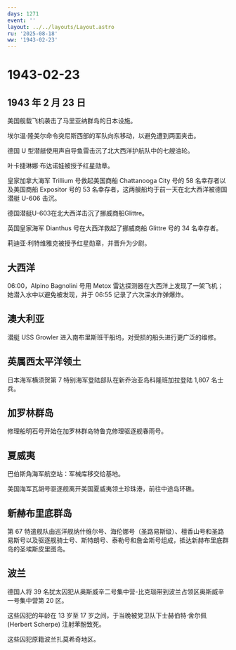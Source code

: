 ```yaml
---
days: 1271
event: ''
layout: ../../layouts/Layout.astro
ru: '2025-08-18'
ww: '1943-02-23'
---
```


# 1943-02-23

## 1943 年 2 月 23 日

美国舰载飞机袭击了马里亚纳群岛的日本设施。

埃尔温·隆美尔命令突尼斯西部的军队向东移动，以避免遭到两面夹击。

德国 U 型潜艇使用声自导鱼雷击沉了北大西洋护航队中的七艘油轮。

叶卡捷琳娜·布达诺娃被授予红星勋章。

皇家加拿大海军 Trillium 号救起美国商船 Chattanooga City 号的 58
名幸存者以及美国商船 Expositor 号的 53
名幸存者，这两艘船均于前一天在北大西洋被德国潜艇 U-606 击沉。

德国潜艇U-603在北大西洋击沉了挪威商船Glittre。

英国皇家海军 Dianthus 号在大西洋救起了挪威商船 Glittre 号的 34
名幸存者。

莉迪亚·利特维雅克被授予红星勋章，并晋升为少尉。

## 大西洋

06:00，Alpino Bagnolini 号用 Metox
雷达探测器在大西洋上发现了一架飞机；她潜入水中以避免被发现，并于 06:55
记录了六次深水炸弹爆炸。

## 澳大利亚

潜艇 USS Growler 进入南布里斯班干船坞，对受损的船头进行更广泛的维修。

## 英属西太平洋领土

日本海军横须贺第 7 特别海军登陆部队在新乔治亚岛科隆班加拉登陆 1,807
名士兵。

## 加罗林群岛

修理船明石号开始在加罗林群岛特鲁克修理驱逐舰春雨号。

## 夏威夷

巴伯斯角海军航空站：军械库移交给基地。

美国海军瓦胡号驱逐舰离开美国夏威夷领土珍珠港，前往中途岛环礁。

## 新赫布里底群岛

第 67
特遣舰队由巡洋舰纳什维尔号、海伦娜号（圣路易斯级）、檀香山号和圣路易斯号以及驱逐舰骑士号、斯特朗号、泰勒号和詹金斯号组成，抵达新赫布里底群岛的圣埃斯皮里图岛。

## 波兰

德国人将 39
名犹太囚犯从奥斯威辛二号集中营-比克瑙带到波兰占领区奥斯威辛一号集中营第
20 区。

这些囚犯的年龄在 13 岁至 17 岁之间，于当晚被党卫队下士赫伯特·舍尔佩
(Herbert Scherpe) 注射苯酚致死。

这些囚犯原籍波兰扎莫希奇地区。